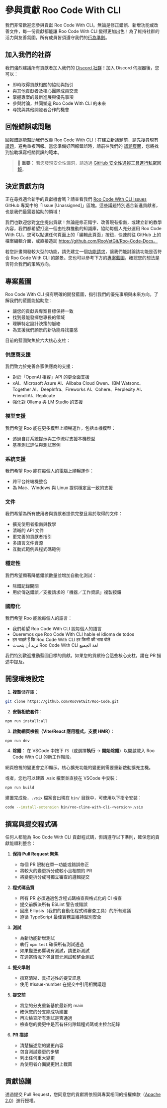 # 參與貢獻 Roo Code With CLI

我們非常歡迎您參與貢獻 Roo Code With CLI。無論是修正錯誤、新增功能或改善文件，每一份貢獻都能讓 Roo Code With CLI 變得更加出色！為了維持社群的活力與友善氛圍，所有成員皆須遵守我們的[行為準則](CODE_OF_CONDUCT.md)。

## 加入我們的社群

我們強烈建議所有貢獻者加入我們的 [Discord 社群](https://discord.gg/roocode)！加入 Discord 伺服器後，您可以：

- 即時取得貢獻相關的協助與指引
- 與其他貢獻者及核心團隊成員交流
- 掌握專案的最新進展與優先事項
- 參與討論，共同塑造 Roo Code With CLI 的未來
- 尋找與其他開發者合作的機會

## 回報錯誤或問題

回報錯誤能幫助我們改善 Roo Code With CLI！在建立新議題前，請先[搜尋現有議題](https://github.com/RooVetGit/Roo-Code/issues)，避免重複回報。當您準備好回報錯誤時，請前往我們的 [議題頁面](https://github.com/RooVetGit/Roo-Code/issues/new/choose)，您將找到協助填寫相關資訊的範本。

<blockquote class='warning-note'>
     🔐 <b>重要：</b> 若您發現安全性漏洞，請透過 <a href="https://github.com/RooVetGit/Roo-Code/security/advisories/new">GitHub 安全性通報工具進行私密回報</a>。
</blockquote>

## 決定貢獻方向

正在尋找適合新手的貢獻機會嗎？請查看我們 [Roo Code With CLI Issues](https://github.com/orgs/RooVetGit/projects/1) GitHub 專案中的「Issue [Unassigned]」區塊。這些議題特別適合新進貢獻者，也是我們最需要協助的領域！

我們也歡迎您對[文件](https://docs.roocode.com/)提出貢獻！無論是修正錯字、改善現有指南，或建立新的教學內容，我們都希望打造一個由社群推動的知識庫，協助每個人充分運用 Roo Code With CLI。您可以點選任何頁面上的「編輯此頁面」按鈕，快速前往 GitHub 上的檔案編輯介面，或直接造訪 https://github.com/RooVetGit/Roo-Code-Docs。

若您計畫開發較大型的功能，請先建立一個[功能請求](https://github.com/RooVetGit/Roo-Code/discussions/categories/feature-requests?discussions_q=is%3Aopen+category%3A%22Feature+Requests%22+sort%3Atop)，讓我們能討論該功能是否符合 Roo Code With CLI 的願景。您也可以參考下方的[專案藍圖](#專案藍圖)，確認您的想法是否符合我們的策略方向。

## 專案藍圖

Roo Code With CLI 擁有明確的開發藍圖，指引我們的優先事項與未來方向。了解我們的藍圖能協助您：

- 讓您的貢獻與專案目標保持一致
- 找到最能發揮您專長的領域
- 理解特定設計決策的脈絡
- 為支援我們願景的新功能尋找靈感

目前的藍圖聚焦於六大核心支柱：

### 供應商支援

我們致力於完善各家供應商的支援：

- 對於「OpenAI 相容」API 的更全面支援
- xAI、Microsoft Azure AI、Alibaba Cloud Qwen、IBM Watsonx、Together AI、DeepInfra、Fireworks AI、Cohere、Perplexity AI、FriendliAI、Replicate
- 強化對 Ollama 與 LM Studio 的支援

### 模型支援

我們希望 Roo 能在更多模型上順暢運作，包括本機模型：

- 透過自訂系統提示與工作流程支援本機模型
- 基準測試評估與測試案例

### 系統支援

我們希望 Roo 能在每個人的電腦上順暢運作：

- 跨平台終端機整合
- 為 Mac、Windows 與 Linux 提供穩定且一致的支援

### 文件

我們希望為所有使用者與貢獻者提供完整且易於取得的文件：

- 擴充使用者指南與教學
- 清晰的 API 文件
- 更完善的貢獻者指引
- 多語言文件資源
- 互動式範例與程式碼範例

### 穩定性

我們希望顯著降低錯誤數量並增加自動化測試：

- 除錯記錄開關
- 用於傳送錯誤／支援請求的「機器／工作資訊」複製按鈕

### 國際化

我們希望 Roo 能說每個人的語言：

- 我們希望 Roo Code With CLI 說每個人的語言
- Queremos que Roo Code With CLI hable el idioma de todos
- हम चाहते हैं कि Roo Code With CLI हर किसी की भाषा बोले
- نريد أن يتحدث Roo Code With CLI لغة الجميع

我們特別歡迎推動藍圖目標的貢獻。如果您的貢獻符合這些核心支柱，請在 PR 描述中提及。

## 開發環境設定

1. **複製**儲存庫：

```sh
git clone https://github.com/RooVetGit/Roo-Code.git
```

2. **安裝相依套件**：

```sh
npm run install:all
```

3. **啟動網頁檢視（Vite/React 應用程式，支援 HMR）**：

```sh
npm run dev
```

4. **除錯**：
   在 VSCode 中按下 `F5`（或選擇**執行** → **開始除錯**）以開啟載入 Roo Code With CLI 的新工作階段。

網頁檢視的變更會立即顯示。核心擴充功能的變更則需要重新啟動擴充主機。

或者，您也可以建置 .vsix 檔案並直接在 VSCode 中安裝：

```sh
npm run build
```

建置完成後，`.vsix` 檔案會出現在 `bin/` 目錄中，可使用以下指令安裝：

```sh
code --install-extension bin/roo-cline-with-cli-<version>.vsix
```

## 撰寫與提交程式碼

任何人都能為 Roo Code With CLI 貢獻程式碼，但請遵守以下準則，確保您的貢獻能順利整合：

1. **保持 Pull Request 聚焦**

    - 每個 PR 限制在單一功能或錯誤修正
    - 將較大的變更拆分成較小且相關的 PR
    - 將變更拆分成可獨立審查的邏輯提交

2. **程式碼品質**

    - 所有 PR 必須通過包含程式碼檢查與格式化的 CI 檢查
    - 提交前解決所有 ESLint 警告或錯誤
    - 回應 Ellipsis（我們的自動化程式碼審查工具）的所有建議
    - 遵循 TypeScript 最佳實務並維持型別安全

3. **測試**

    - 為新功能新增測試
    - 執行 `npm test` 確保所有測試通過
    - 如果變更影響現有測試，請更新測試
    - 在適當情況下包含單元測試和整合測試

4. **提交準則**

    - 撰寫清晰、具描述性的提交訊息
    - 使用 #issue-number 在提交中引用相關議題

5. **提交前**

    - 將您的分支重新基於最新的 main
    - 確保您的分支能成功建置
    - 再次檢查所有測試是否通過
    - 檢查您的變更中是否有任何除錯程式碼或主控台記錄

6. **PR 描述**
    - 清楚描述您的變更內容
    - 包含測試變更的步驟
    - 列出任何重大變更
    - 為使用者介面變更附上截圖

## 貢獻協議

透過提交 Pull Request，您同意您的貢獻將依照與專案相同的授權條款（[Apache 2.0](../LICENSE)）進行授權。
